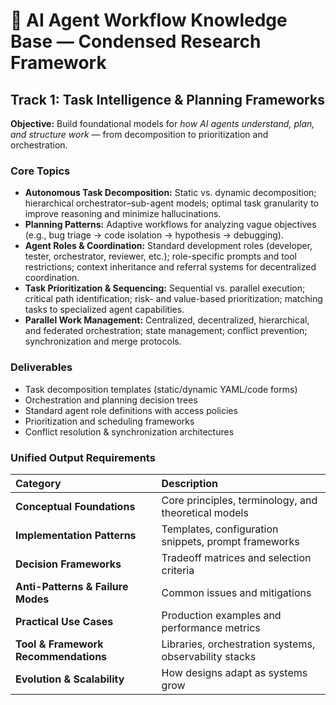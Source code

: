 # 🧭 AI Agent Workflow Knowledge Base — Condensed Research Framework

## **Track 1: Task Intelligence & Planning Frameworks**

**Objective:** Build foundational models for *how AI agents understand, plan, and structure work* — from decomposition to prioritization and orchestration.

### Core Topics

*   **Autonomous Task Decomposition:** Static vs. dynamic decomposition; hierarchical orchestrator–sub-agent models; optimal task granularity to improve reasoning and minimize hallucinations.
*   **Planning Patterns:** Adaptive workflows for analyzing vague objectives (e.g., bug triage → code isolation → hypothesis → debugging).
*   **Agent Roles & Coordination:** Standard development roles (developer, tester, orchestrator, reviewer, etc.); role-specific prompts and tool restrictions; context inheritance and referral systems for decentralized coordination.
*   **Task Prioritization & Sequencing:** Sequential vs. parallel execution; critical path identification; risk- and value-based prioritization; matching tasks to specialized agent capabilities.
*   **Parallel Work Management:** Centralized, decentralized, hierarchical, and federated orchestration; state management; conflict prevention; synchronization and merge protocols.

### Deliverables

*   Task decomposition templates (static/dynamic YAML/code forms)
*   Orchestration and planning decision trees
*   Standard agent role definitions with access policies
*   Prioritization and scheduling frameworks
*   Conflict resolution & synchronization architectures

### Unified Output Requirements

| Category                             | Description                                            |
| :----------------------------------- | :----------------------------------------------------- |
| **Conceptual Foundations**           | Core principles, terminology, and theoretical models   |
| **Implementation Patterns**          | Templates, configuration snippets, prompt frameworks   |
| **Decision Frameworks**              | Tradeoff matrices and selection criteria               |
| **Anti-Patterns & Failure Modes**    | Common issues and mitigations                          |
| **Practical Use Cases**              | Production examples and performance metrics            |
| **Tool & Framework Recommendations** | Libraries, orchestration systems, observability stacks |
| **Evolution & Scalability**          | How designs adapt as systems grow                      |
